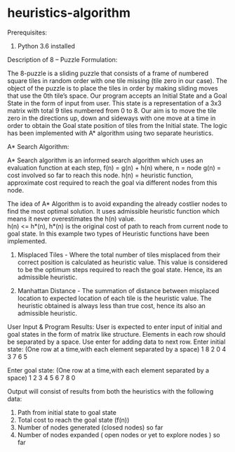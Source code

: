 # heuristics-algorithm
Prerequisites:
1. Python 3.6 installed

Description of 8 – Puzzle Formulation: 

The ​8-puzzle​ is a sliding puzzle that consists of a frame of numbered square tiles in random order with one tile missing (tile zero in our case). The object of the puzzle is to place the tiles in order by making sliding moves that use the 0​th​ tile’s space. ​Our program accepts an Initial State and a Goal State in the form of input from user. This state is a representation of a 3x3 matrix with total 9 tiles numbered from 0 to 8. Our aim is to move the tile zero in the directions up, down and sideways with one move at a time in order to obtain the Goal state position of tiles from the Initial state. The logic has been implemented with A* algorithm using two separate heuristics.  

A* Search Algorithm:  

A* Search algorithm is an informed search algorithm which uses an evaluation function at each step, 
f(n) = g(n) + h(n) 
	where, n = node
	g(n) = cost involved so far to reach this node.
	h(n) = heuristic function, approximate cost required to reach the goal via different nodes from this node. 
	
	
The idea of A* Algorithm is to avoid expanding the already costlier nodes to find the most optimal solution. It uses admissible heuristic function which means it never overestimates the h(n) value.  
h(n) <= h*(n), h*(n) is the original cost of path to reach from current node to goal state. In this example two types of Heuristic functions have been implemented.

1. Misplaced Tiles - Where the total number of tiles misplaced from their correct position is calculated as heuristic value. This value is considered to be the optimum steps required to reach the goal state. Hence, its an admissible heuristic.

2. Manhattan Distance - The summation of distance between misplaced location to expected location of each tile is the heuristic value. The heuristic obtained is always less than true cost, hence its also an admissible heuristic.


User Input & Program Results: 
User is expected to enter input of initial and goal states in the form of matrix like structure. Elements in each row should be separated by a space. Use enter for adding data to next row. 
 Enter initial state​:
 (One row at a time,with each element separated by a space)
 1 8 2
 0 4 3
 7 6 5 
 
 Enter goal state​:
 (One row at a time,with each element separated by a space)
 1 2 3
 4 5 6
 7 8 0 
 
Output will consist of results from both the heuristics with the following data: 
1. Path from initial state to goal state 
2. Total cost to reach the goal state (f(n)) 
3. Number of nodes generated (closed nodes) so far 
4. Number of nodes expanded ( open nodes or yet to explore nodes ) so far 